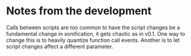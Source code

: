 # Notes from the development


Calls between scripts are too common to have the script changes be a fundamental change in sonification, it gets chaotic as in v0.1. One way to change this is to heavily quantize function call events. Another is to let script changes affect a different parameter.